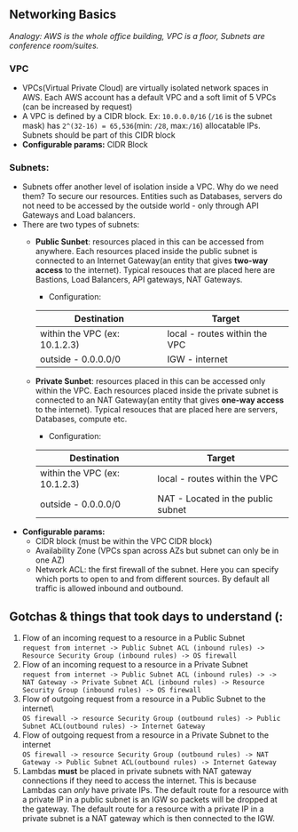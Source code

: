 
## Networking Basics

*Analogy: AWS is the whole office building, VPC is a floor, Subnets are conference room/suites.*

### VPC
  - VPCs(Virtual Private Cloud) are virtually isolated network spaces in AWS. Each AWS account has a default VPC and a soft limit of 5 VPCs (can be increased by request)
  - A VPC is defined by a CIDR block. Ex: `10.0.0.0/16` (`/16` is the subnet mask) has `2^(32-16) = 65,536`(min: `/28`, max:`/16`) allocatable IPs. Subnets should be part of this CIDR block
  - **Configurable params:** CIDR Block
### Subnets:
  - Subnets offer another level of isolation inside a VPC. Why do we need them? To secure our resources. Entities such as Databases, servers do not need to be accessed by the outside world - only through API Gateways and Load balancers. 
  - There are two types of subnets:
    - **Public Sunbet**: resources placed in this can be accessed from anywhere. Each resources placed inside the public subnet is connected to an Internet Gateway(an entity that gives **two-way access** to the internet). Typical resouces that are placed here are Bastions, Load Balancers, API gateways, NAT Gateways.
         - Configuration: 
         
        | Destination | Target |
        | ---- | ---- |
        | within the VPC (ex: 10.1.2.3) | local - routes within the VPC |
        | outside - 0.0.0.0/0 | IGW - internet | 
    - **Private Sunbet**: resources placed in this can be accessed only within the VPC. Each resources placed inside the private subnet is connected to an NAT Gateway(an entity that gives **one-way access** to the internet). Typical resouces that are placed here are servers, Databases, compute etc.
         - Configuration: 
         
        | Destination | Target |
        | ---- | ---- |
        | within the VPC (ex: 10.1.2.3) | local - routes within the VPC |
        | outside - 0.0.0.0/0 | NAT - Located in the public subnet | 
 - **Configurable params:**
    - CIDR block (must be within the VPC CIDR block)
    - Availability Zone (VPCs span across AZs but subnet can only be in one AZ)
    - Network ACL: the first firewall of the subnet. Here you can specify which ports to open to and from different sources. By default all traffic is allowed inbound and outbound.

## Gotchas & things that took days to understand (: 

1. Flow of an incoming request to a resource in a Public Subnet\
   `request from internet -> Public Subnet ACL (inbound rules) -> Resource Security Group (inbound rules) -> OS firewall`
2. Flow of an incoming request to a resource in a Private Subnet\
   `request from internet -> Public Subnet ACL (inbound rules) -> -> NAT Gateway -> Private Subnet ACL (inbound rules) -> Resource Security Group (inbound rules) -> OS firewall`
3. Flow of outgoing request from a resource in a Public Subnet to the internet\  
   `OS firewall -> resource Security Group (outbound rules) -> Public Subnet ACL(outbound rules) -> Internet Gateway`
4. Flow of outgoing request from a resource in a Private Subnet to the internet\
   `OS firewall -> resource Security Group (outbound rules) -> NAT Gateway -> Public Subnet ACL(outbound rules) -> Internet Gateway`
5. Lambdas **must** be placed in private subnets with NAT gateway connections if they need to access the internet. This is because Lambdas can *only* have private IPs. The default route for a resource with a private IP in a public subnet is an IGW so packets will be dropped at the gateway. The default route for a resource with a private IP in a private subnet is a NAT gateway which is then connected to the IGW.
